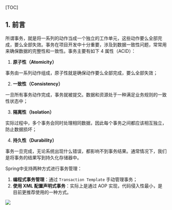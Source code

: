 [TOC]

## 1. 前言

所谓事务，就是将一系列的动作当成一个独立的工作单元，这些动作要么全部完成，要么全部失效。事务在项目开发中十分重要，涉及到数据一致性问题，常常用来确保数据的完整性和一致性。事务主要有如下 4 属性（ACID）：

1.  **原子性（Atomicity）**

事务由一系列动作组成，原子性就是确保动作要么全部完成，要么全部失效；

2.  **一致性（Consistency）**

一旦所有事务动作完成，事务就被提交。数据和资源处于一种满足业务规则的一致性状态中；

3.  **隔离性（Isolation）**

实际过程中，多个事务会同时处理相同数据，因此每个事务之间都应该相互独立，防止数据损坏；

4.  **持久性（Durability）**

事务一旦完成，无论系统出现什么错误，都影响不到事务结果。通常情况下，我们是将事务的结果写到持久化存储器中。

Spring中支持两种方式进行事务管理：

1.  **编程式事务管理**：通过 `Transaction Template` 手动管理事务；
2.  **使用 XML 配置声明式事务**：实际上是通过 AOP 实现，代码侵入性最小，是目前更推荐使用的一种方式。

![](https://gitee.com/cunyu1943/images/raw/master/ImgsUbuntu/20200510234310.png)

<link rel="stylesheet" href="https://cdnjs.cloudflare.com/ajax/libs/social-share.js/1.0.16/css/share.min.css">

<center><div class="social-share"></div></center>
<script type="text/javascript" src="https://cdnjs.cloudflare.com/ajax/libs/social-share.js/1.0.16/js/social-share.min.js"></script>

